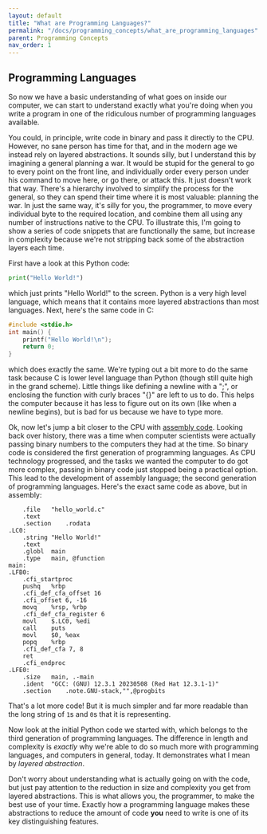 ```yaml
---
layout: default
title: "What are Programming Languages?"
permalink: "/docs/programming_concepts/what_are_programming_languages"
parent: Programming Concepts
nav_order: 1
---
```


## Programming Languages
So now we have a basic understanding of what goes on inside our computer, we can start to understand exactly what you're doing when you write a program in one of the ridiculous number of programming languages available.

You could, in principle, write code in binary and pass it directly to the CPU. However, no sane person has time for that, and in the modern age we instead rely on layered abstractions. It sounds silly, but I understand this by imagining a general planning a war. It would be stupid for the general to go to every point on the front line, and individually order every person under his command to move here, or go there, or attack this. It just doesn't work that way. There's a hierarchy involved to simplify the process for the general, so they can spend their time where it is most valuable: planning the war. In just the same way, it's silly for you, the programmer, to move every individual byte to the required location, and combine them all using any number of instructions native to the CPU. To illustrate this, I'm going to show a series of code snippets that are functionally the same, but increase in complexity because we're not stripping back some of the abstraction layers each time.

First have a look at this Python code:

```python
print("Hello World!")
```

which just prints "Hello World!" to the screen. Python is a very high level language, which means that it contains more layered abstractions than most languages. Next, here's the same code in C:

```c
#include <stdio.h>
int main() {
    printf("Hello World!\n");
    return 0;
}
```

which does exactly the same. We're typing out a bit more to do the same task because C is lower level language than Python (though still quite high in the grand scheme). Little things like defining a newline with a ";", or enclosing the function with curly braces "{}" are left to us to do. This helps the computer because it has less to figure out on its own (like when a newline begins), but is bad for us because we have to type more.

Ok, now let's jump a bit closer to the CPU with [assembly code](https://en.wikipedia.org/wiki/Assembly_language). Looking back over history, there was a time when computer scientists were actually passing binary numbers to the computers they had at the time. So binary code is considered the first generation of programming languages. As CPU technology progressed, and the tasks we wanted the computer to do got more complex, passing in binary code just stopped being a practical option. This lead to the development of assembly language; the second generation of programming languages. Here's the exact same code as above, but in assembly:

```
	.file	"hello_world.c"
	.text
	.section	.rodata
.LC0:
	.string	"Hello World!"
	.text
	.globl	main
	.type	main, @function
main:
.LFB0:
	.cfi_startproc
	pushq	%rbp
	.cfi_def_cfa_offset 16
	.cfi_offset 6, -16
	movq	%rsp, %rbp
	.cfi_def_cfa_register 6
	movl	$.LC0, %edi
	call	puts
	movl	$0, %eax
	popq	%rbp
	.cfi_def_cfa 7, 8
	ret
	.cfi_endproc
.LFE0:
	.size	main, .-main
	.ident	"GCC: (GNU) 12.3.1 20230508 (Red Hat 12.3.1-1)"
	.section	.note.GNU-stack,"",@progbits
```

That's a lot more code! But it is much simpler and far more readable than the long string of `1`s and `0`s that it is representing.

Now look at the initial Python code we started with, which belongs to the third generation of programming languages. The difference in length and complexity is *exactly* why we're able to do so much more with programming languages, and computers in general, today. It demonstrates what I mean by *layered abstraction*.

Don't worry about understanding what is actually going on with the code, but just pay attention to the reduction in size and complexity you get from layered abstractions. This is what allows you, the programmer, to make the best use of your time. Exactly how a programming language makes these abstractions to reduce the amount of code __you__ need to write is one of its key distinguishing features.